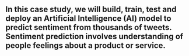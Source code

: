 ## In this case study, we will build, train, test and deploy an Artificial Intelligence (AI) model to predict sentiment from thousands of tweets. Sentiment prediction involves understanding of people feelings about a product or service.
